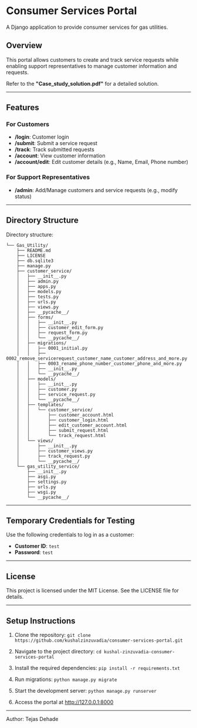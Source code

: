 # Consumer Services Portal

A Django application to provide consumer services for gas utilities.

## Overview

This portal allows customers to create and track service requests while enabling support representatives to manage customer information and requests.

Refer to the **"Case_study_solution.pdf"** for a detailed solution.

---

## Features

### For Customers
- **/login**: Customer login
- **/submit**: Submit a service request
- **/track**: Track submitted requests
- **/account**: View customer information
- **/account/edit**: Edit customer details (e.g., Name, Email, Phone number)

### For Support Representatives
- **/admin**: Add/Manage customers and service requests (e.g., modify status)

---

## Directory Structure

Directory structure:
```
└── Gas_Utility/
    ├── README.md
    ├── LICENSE
    ├── db.sqlite3
    ├── manage.py
    ├── customer_service/
    │   ├── __init__.py
    │   ├── admin.py
    │   ├── apps.py
    │   ├── models.py
    │   ├── tests.py
    │   ├── urls.py
    │   ├── views.py
    │   ├── __pycache__/
    │   ├── forms/
    │   │   ├── __init__.py
    │   │   ├── customer_edit_form.py
    │   │   ├── request_form.py
    │   │   └── __pycache__/
    │   ├── migrations/
    │   │   ├── 0001_initial.py
    │   │   ├── 0002_remove_servicerequest_customer_name_customer_address_and_more.py
    │   │   ├── 0003_rename_phone_number_customer_phone_and_more.py
    │   │   ├── __init__.py
    │   │   └── __pycache__/
    │   ├── models/
    │   │   ├── __init__.py
    │   │   ├── customer.py
    │   │   ├── service_request.py
    │   │   └── __pycache__/
    │   ├── templates/
    │   │   └── customer_service/
    │   │       ├── customer_account.html
    │   │       ├── customer_login.html
    │   │       ├── edit_customer_account.html
    │   │       ├── submit_request.html
    │   │       └── track_request.html
    │   └── views/
    │       ├── __init__.py
    │       ├── customer_views.py
    │       ├── track_request.py
    │       └── __pycache__/
    └── gas_utility_service/
        ├── __init__.py
        ├── asgi.py
        ├── settings.py
        ├── urls.py
        ├── wsgi.py
        └── __pycache__/
```

---

## Temporary Credentials for Testing
Use the following credentials to log in as a customer:
- **Customer ID**: `test`
- **Password**: `test`

---

## License
This project is licensed under the MIT License. See the LICENSE file for details.

---

## Setup Instructions
1. Clone the repository:
   ```git clone https://github.com/kushalzinzuvadia/consumer-services-portal.git```

2. Navigate to the project directory:
    ```cd kushal-zinzuvadia-consumer-services-portal```

3. Install the required dependencies:
    ```pip install -r requirements.txt```

4. Run migrations:
    ```python manage.py migrate```

5. Start the development server:
    ```python manage.py runserver```
 
6. Access the portal at http://127.0.0.1:8000

---

Author: Tejas Dehade
